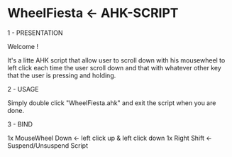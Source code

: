 # WheelFiesta <- AHK-SCRIPT 

1 - PRESENTATION

Welcome ! 

It's a litte AHK script that allow user to scroll down with his mousewheel to left click each time the user scroll down and that with whatever other key that the user is pressing and holding.

2 - USAGE

Simply double click "WheelFiesta.ahk" and exit the script when you are done.

3 - BIND

1x MouseWheel Down <- left click up & left click down
1x Right Shift     <- Suspend/Unsuspend Script
